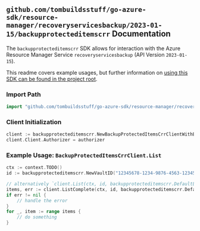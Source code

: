 
## `github.com/tombuildsstuff/go-azure-sdk/resource-manager/recoveryservicesbackup/2023-01-15/backupprotecteditemscrr` Documentation

The `backupprotecteditemscrr` SDK allows for interaction with the Azure Resource Manager Service `recoveryservicesbackup` (API Version `2023-01-15`).

This readme covers example usages, but further information on [using this SDK can be found in the project root](https://github.com/tombuildsstuff/go-azure-sdk/tree/main/docs).

### Import Path

```go
import "github.com/tombuildsstuff/go-azure-sdk/resource-manager/recoveryservicesbackup/2023-01-15/backupprotecteditemscrr"
```


### Client Initialization

```go
client := backupprotecteditemscrr.NewBackupProtectedItemsCrrClientWithBaseURI("https://management.azure.com")
client.Client.Authorizer = authorizer
```


### Example Usage: `BackupProtectedItemsCrrClient.List`

```go
ctx := context.TODO()
id := backupprotecteditemscrr.NewVaultID("12345678-1234-9876-4563-123456789012", "example-resource-group", "vaultValue")

// alternatively `client.List(ctx, id, backupprotecteditemscrr.DefaultListOperationOptions())` can be used to do batched pagination
items, err := client.ListComplete(ctx, id, backupprotecteditemscrr.DefaultListOperationOptions())
if err != nil {
	// handle the error
}
for _, item := range items {
	// do something
}
```
